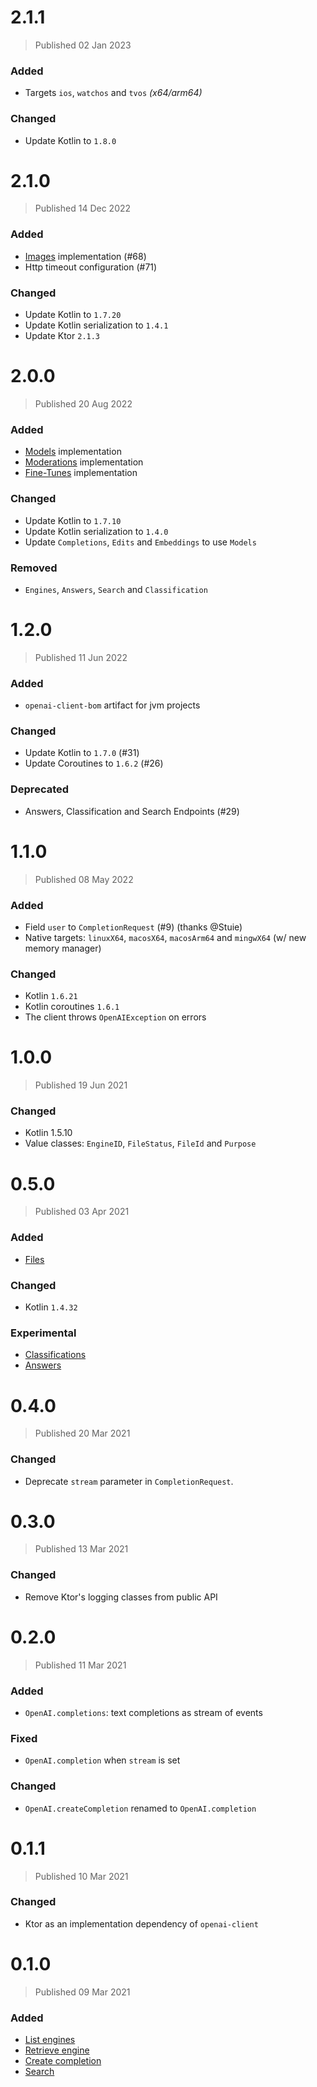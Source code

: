 # 2.1.1
> Published 02 Jan 2023

### Added
* Targets `ios`, `watchos` and `tvos` _(x64/arm64)_

### Changed
* Update Kotlin to `1.8.0`

# 2.1.0
> Published 14 Dec 2022

### Added
* [Images](https://beta.openai.com/docs/api-reference/images) implementation (#68)
* Http timeout configuration (#71)

### Changed
* Update Kotlin to `1.7.20`
* Update Kotlin serialization to `1.4.1`
* Update Ktor `2.1.3`

# 2.0.0
> Published 20 Aug 2022

### Added
* [Models](https://beta.openai.com/docs/api-reference/models) implementation
* [Moderations](https://beta.openai.com/docs/api-reference/moderations) implementation
* [Fine-Tunes](https://beta.openai.com/docs/api-reference/fine-tunes) implementation

### Changed
* Update Kotlin to `1.7.10`
* Update Kotlin serialization to `1.4.0`
* Update `Completions`, `Edits` and `Embeddings` to use `Models`

### Removed
* `Engines`, `Answers`, `Search` and `Classification`

# 1.2.0
> Published 11 Jun 2022

### Added
* `openai-client-bom` artifact for jvm projects

### Changed
* Update Kotlin to `1.7.0` (#31)
* Update Coroutines to `1.6.2` (#26)

### Deprecated
* Answers, Classification and Search Endpoints (#29)

# 1.1.0
> Published 08 May 2022

### Added
* Field `user` to `CompletionRequest` (#9) (thanks @Stuie)
* Native targets: `linuxX64`, `macosX64`, `macosArm64` and `mingwX64` (w/ new memory manager)

### Changed
* Kotlin `1.6.21`
* Kotlin coroutines `1.6.1`
* The client throws `OpenAIException` on errors

# 1.0.0
> Published 19 Jun 2021

### Changed
* Kotlin 1.5.10
* Value classes: `EngineID`, `FileStatus`, `FileId` and `Purpose`  

# 0.5.0
> Published 03 Apr 2021

### Added
* [Files](https://beta.openai.com/docs/api-reference/files)

### Changed
* Kotlin `1.4.32`

### Experimental  
* [Classifications](https://beta.openai.com/docs/api-reference/classifications)
* [Answers](https://beta.openai.com/docs/api-reference/answers)

# 0.4.0
> Published 20 Mar 2021

### Changed
* Deprecate `stream` parameter in `CompletionRequest`.

# 0.3.0
> Published 13 Mar 2021

### Changed
* Remove Ktor's logging classes from public API

# 0.2.0
> Published 11 Mar 2021

### Added
* `OpenAI.completions`: text completions as stream of events

### Fixed
* `OpenAI.completion` when `stream` is set

### Changed
* `OpenAI.createCompletion` renamed to `OpenAI.completion`

# 0.1.1
> Published 10 Mar 2021

### Changed
* Ktor as an implementation dependency of `openai-client`

# 0.1.0
> Published 09 Mar 2021

### Added
* [List engines](https://beta.openai.com/docs/api-reference/list-engines)
* [Retrieve engine](https://beta.openai.com/docs/api-reference/retrieve-engine)
* [Create completion](https://beta.openai.com/docs/api-reference/create-completion)
* [Search](https://beta.openai.com/docs/api-reference/search)

